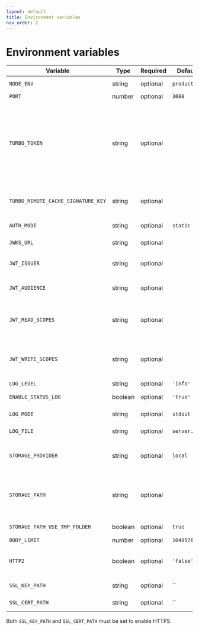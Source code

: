 ```yaml
---
layout: default
title: Environment variables
nav_order: 2
---
```


# Environment variables

| Variable | Type | Required | Default | Description |
| --- | --- | --- | --- | --- |
| `NODE_ENV` | string | optional | `production` | Possible values are `development` or `production`|
| `PORT` | number | optional | `3000` |   |
| `TURBO_TOKEN` | string | optional |  | Secret token used for the authentication. Required if `AUTH_MODE` is undefined or `static`. You can specify multiple tokens separated by comma (e.g. `TURBO_TOKEN=token1,token2,token3`). The value must be the same one provided for the `token` parameter of the `build` script. See enable [custom remote caching](https://ducktors.github.io/turborepo-remote-cache/custom-remote-caching) in a Turborepo monorepo |
| `TURBO_REMOTE_CACHE_SIGNATURE_KEY` | string | optional | | A secret key used to sign and verify remote cache artifacts. Must be the same for the Turborepo client and the cache server. |
| `AUTH_MODE` | string | optional | `static` | Which authentication mode to use, possible values are `static` or `jwt`|
| `JWKS_URL` | string | optional | | JWKS metadata url for retrieving public keys for verifying JWTs|
| `JWT_ISSUER` | string | optional | | JWT Issuer, optional even if using JWT authentication, to match `iss` field in JWT.
| `JWT_AUDIENCE` | string | optional | | JWT Audience, optional even if using JWT authentication, to match `aud` field in JWT.
| `JWT_READ_SCOPES` | string | optional | | If specified, one of the scopes listed here must be present in order to read from the cache. You can specify multiple options with a comma-delimited string of scopes.
| `JWT_WRITE_SCOPES` | string | optional | | If specified, one of the scopes listed here must be present in order to write to the cache. You can specify multiple options with a comma-delimited string of scopes.
| `LOG_LEVEL` | string | optional | `'info'` | Possibile values are [one of these](https://github.com/ducktors/turborepo-remote-cache/blob/main/src/logger.ts#L3) |
| `ENABLE_STATUS_LOG` | boolean | optional | `'true'` | Enable/Disable logging for the status endpoint |
| `LOG_MODE` | string | optional | `stdout` | Setting it to 'file' enables writing logs to file |
| `LOG_FILE` | string | optional | `server.log` | Path and file name where save .log file (e.g. /path/to/my/file.log) |
| `STORAGE_PROVIDER` | string | optional | `local` | Possible values are `local`, `s3`, `google-cloud-storage` or `azure-blob-storage`. Use this var to choose the storage provider. |
| `STORAGE_PATH` | string | optional |  | Caching folder under `/tmp` if `STORAGE_PROVIDER` is set to `local`. If `STORAGE_PROVIDER` is set to `s3`, `google-cloud-storage` or `azure-blob-storage`, this will be the name of the bucket. |
| `STORAGE_PATH_USE_TMP_FOLDER` | boolean | optional | `true` | Uses the system tmp folder as a prefix to `STORAGE_PATH` |
| `BODY_LIMIT` | number | optional | `104857600` | The limit for artifact upload size  |
| `HTTP2` | boolean | optional | `'false'` | If set to `true`, the server will use the HTTP/2 protocol, which helps bypass the 32MB payload size limit in Cloud Run |
| `SSL_KEY_PATH` | string | optional | `` | If set, enables HTTPS using the key file at the specified path. |
| `SSL_CERT_PATH` | string | optional | `` | If set, enables HTTPS using the certificate file at the specified path. |

Both `SSL_KEY_PATH` and `SSL_CERT_PATH` must be set to enable HTTPS.